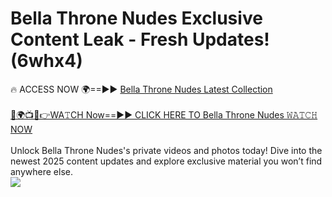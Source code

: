 # Bella Throne Nudes Exclusive Content Leak - Fresh Updates! (6whx4)

🔥 ACCESS NOW 🌍==►► <a href="https://tinyurl.com/2mz8nhtm" rel="nofollow">Bella Throne Nudes Latest Collection</a>
<br><br>
[🔴🌍📺📱👉WA𝚃CH Now==►► CLICK HERE TO Bella Throne Nudes 𝚆𝙰𝚃𝙲𝙷 NOW](https://tinyurl.com/2mz8nhtm)
<br><br>
Unlock Bella Throne Nudes's private videos and photos today! Dive into the newest 2025 content updates and explore exclusive material you won’t find anywhere else.
<br>
<a href="https://tinyurl.com/2mz8nhtm" rel="nofollow" data-target="animated-image.originalLink"><img src="https://camo.githubusercontent.com/8a4f000d20f83aca3bf7ec5f350d767afa0574a8a352519fd8cfa583a6f93a33/68747470733a2f2f692e696d6775722e636f6d2f644a486b345a712e676966" data-canonical-src="https://i.imgur.com/dJHk4Zq.gif" style="max-width: 100%; display: inline-block;" data-target="animated-image.originalImage"></a>
<br>
